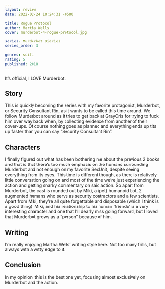 ```yaml
---
layout: review
date: 2022-02-24 10:24:31 -0500

title: Rogue Protocol
author: Martha Wells
cover: murderbot-4-rogue-protocol.jpg

series: Murderbot Diaries
series_order: 3

genres: scifi
rating: 5
published: 2018
---
```


It’s official, I LOVE Murderbot.

## Story

This is quickly becoming the series with my favorite protagonist, Murderbot, or Security Consultant Rin, as it wants to be called this time around. We follow Murderbot around as it tries to get back at GrayCris for trying to fuck him over way back when, by collecting evidence from another of their cover-ups. Of course nothing goes as planned and everything ends up tits up faster than you can say “Security Consultant Rin”.

## Characters

I finally figured out what has been bothering me about the previous 2 books and that is that there’s too much emphasis on the humans surrounding Murderbot and not enough on my favorite SecUnit, despite seeing everything from its eyes. This time is different though, as there is relatively little conversation going on and most of the time we’re just experiencing the action and getting snarky commentary on said action. So apart from Murderbot, the cast is rounded out by Miki, a (pet) humanoid bot, 2 augmented humans who serve as security contractors and a few scientists. Apart from Miki, they’re all quite forgettable and disposable (which I think is a good thing). Miki, and his relationship to his human ‘friends’ is a very interesting character and one that I’ll dearly miss going forward, but I loved that Murderbot grows as a “person” because of him.

## Writing

I’m really enjoying Martha Wells’ writing style here. Not too many frills, but always with a witty edge to it.

## Conclusion

In my opinion, this is the best one yet, focusing almost exclusively on Murderbot and the action.